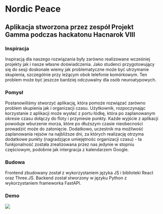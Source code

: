 # Nordic Peace 
## Aplikacja stworzona przez zespół Projekt Gamma podczas hackatonu Hacnarok VIII 


### Inspiracja

Inspiracją dla naszego rozwiązania były zarówno realizowane wcześniej projekty jak i nasze własne doświadczenia. Jako studenci przygotowujący się do sesji doskonale wiemy jak problematyczne może być utrzymanie skupienia, szczególnie przy leżącym obok telefonie komórkowym. Ten problem może być jeszcze bardziej odczuwalny dla osób neuroatypowych.
### Pomysł

Postanowiliśmy stworzyć aplikację, która pomoże rozwiązać zarówno problem skupienia jak i organizacji czasu. Użytkownik, rozpoczynając korzystanie z aplikacji może wysłać z portu łódkę, która po zaplanowanym okresie czasu dołączy do floty i przyniesie punkty. Każde wyjście z aplikacji powoduje wburzenie morza, które po dłuższym czasie nieobecności prowadzić może do zatonięcie. Dodatkowo, uczestnik ma możliwość zaplanowania rejsów na najbliższe dni, za których realizację otrzyma dodatkowe punkty (nagradzjące umiejętnośc organizacji czasu) - ta funkjonalność została zrealizowana przez nas jedynie w stopniu częściowym, podobnie jak intergracja z kalendarzem Google.
### Budowa

Frontend zbudowany został z wykorzystaniem języka JS i biblioteki React oraz Three.JS. Backend został stworzony w języku Python z wykorzystaniem frameworka FastAPI.

### Demo
<img src='./img/boat.gif'/>
